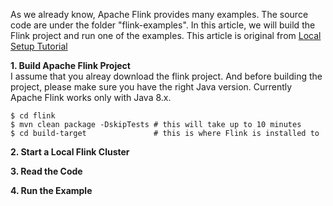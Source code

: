 As we already know, Apache Flink provides many examples. The source code are under the folder "flink-examples". 
In this article, we will build the Flink project and run one of the examples. 
This article is original from [Local Setup Tutorial](https://ci.apache.org/projects/flink/flink-docs-master/tutorials/local_setup.html)

**1. Build Apache Flink Project**    
I assume that you alreay download the flink project. And before building the project, please make sure you have the right Java version.
Currently Apache Flink works only with Java 8.x.

```
$ cd flink
$ mvn clean package -DskipTests # this will take up to 10 minutes
$ cd build-target               # this is where Flink is installed to
```

**2. Start a Local Flink Cluster**    

**3. Read the Code**

**4. Run the Example**    

